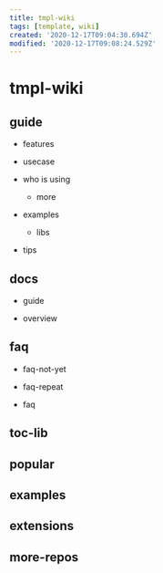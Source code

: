 ```yaml
---
title: tmpl-wiki
tags: [template, wiki]
created: '2020-12-17T09:04:30.694Z'
modified: '2020-12-17T09:08:24.529Z'
---
```


# tmpl-wiki

## guide

- features

- usecase

- who is using
  - more

- examples
  - libs

- tips

## docs 

- guide

- overview

## faq

- faq-not-yet

- faq-repeat

- faq

 

## toc-lib

## popular

## examples

## extensions

## more-repos
